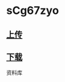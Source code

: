 # sCg67zyo
## [上传](https://github.com/vmlankub/sCg67zyo/upload/master) 
## [下载](https://cdn.jsdelivr.net/gh/vmlankub/sCg67zyo@master/)
资料库
